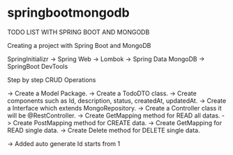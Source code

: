 # springbootmongodb

TODO LIST WITH SPRING BOOT AND MONGODB

Creating a project with Spring Boot and MongoDB

SpringInitializr
-> Spring Web
-> Lombok
-> Spring Data MongoDB
-> SpringBoot DevTools

Step by step CRUD Operations

-> Create a Model Package.
-> Create a TodoDTO class.
-> Create components such as Id, description, status, createdAt, updatedAt.
-> Create a Interface which extends MongoRepository.
-> Create a Controller class it will be @RestController.
-> Create GetMapping method for READ all datas.
-> Create PostMapping method for CREATE data.
-> Create GetMapping for READ single data.
-> Create Delete method for DELETE single data.

-> Added auto generate Id starts from 1
